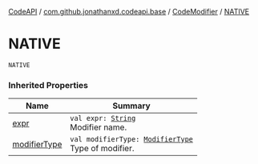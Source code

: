 [CodeAPI](../../index.md) / [com.github.jonathanxd.codeapi.base](../index.md) / [CodeModifier](index.md) / [NATIVE](.)

# NATIVE

`NATIVE`

### Inherited Properties

| Name | Summary |
|---|---|
| [expr](expr.md) | `val expr: `[`String`](https://kotlinlang.org/api/latest/jvm/stdlib/kotlin/-string/index.html)<br>Modifier name. |
| [modifierType](modifier-type.md) | `val modifierType: `[`ModifierType`](../-modifier-type/index.md)<br>Type of modifier. |

